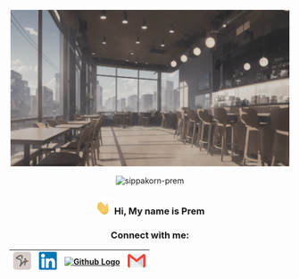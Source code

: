<p align="center">
  <img src="assets/cafe.png" width="500"/>
</p>
<p align="center">
  <img src="https://komarev.com/ghpvc/?username=sippakorn-prem&label=Profile%20views&color=lightgrey&style=flat" alt="sippakorn-prem" />
</p>

<h3 align="center"><img src="assets/hi.gif" width="30"/> Hi, My name is Prem</h3>

<h3 align="center">Connect with me:</h3>

<table align="center">
  <thead>
    <tr>
      <th align="center">
        <a href="https://premsippakorn.work" rel="nofollow">
          <img src="assets/premsippakorn.work-logo.svg" alt="PremSippakorn.work Logo" width="32">
        </a>
      </th>
      <th align="center">
        <a href="https://linkedin.com/in/sippakorn-prem" rel="nofollow">
          <img src="assets/linkedin.svg" alt="Linkedin Logo" width="32">
        </a>
      </th>
      <th align="center">
        <a href="https://github.com/sippakorn-prem" rel="nofollow">
          <img src="https://github.githubassets.com/favicons/favicon-dark.svg" alt="Github Logo" width="32">
        </a>
      </th>
      <th align="center">
        <a href="mailto:sippakorn.su@gmail.com" rel="nofollow">
          <img src="assets/gmail.svg" alt="Gmail Logo" width="32">
        </a>
      </th>
    </tr>
  </thead>
</table>